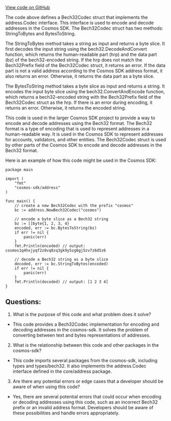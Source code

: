 [View code on GitHub](https://github.com/cosmos/cosmos-sdk/blob/main/codec/address/bech32_codec.go)

The code above defines a Bech32Codec struct that implements the address.Codec interface. This interface is used to encode and decode addresses in the Cosmos SDK. The Bech32Codec struct has two methods: StringToBytes and BytesToString. 

The StringToBytes method takes a string as input and returns a byte slice. It first decodes the input string using the bech32.DecodeAndConvert function, which returns the human-readable part (hrp) and the data part (bz) of the bech32-encoded string. If the hrp does not match the Bech32Prefix field of the Bech32Codec struct, it returns an error. If the data part is not a valid address according to the Cosmos SDK address format, it also returns an error. Otherwise, it returns the data part as a byte slice.

The BytesToString method takes a byte slice as input and returns a string. It encodes the input byte slice using the bech32.ConvertAndEncode function, which returns a bech32-encoded string with the Bech32Prefix field of the Bech32Codec struct as the hrp. If there is an error during encoding, it returns an error. Otherwise, it returns the encoded string.

This code is used in the larger Cosmos SDK project to provide a way to encode and decode addresses using the Bech32 format. The Bech32 format is a type of encoding that is used to represent addresses in a human-readable way. It is used in the Cosmos SDK to represent addresses for accounts, validators, and other entities. The Bech32Codec struct is used by other parts of the Cosmos SDK to encode and decode addresses in the Bech32 format. 

Here is an example of how this code might be used in the Cosmos SDK:

```
package main

import (
	"fmt"
	"cosmos-sdk/address"
)

func main() {
	// create a new Bech32Codec with the prefix "cosmos"
	bc := address.NewBech32Codec("cosmos")

	// encode a byte slice as a Bech32 string
	bz := []byte{1, 2, 3, 4}
	encoded, err := bc.BytesToString(bz)
	if err != nil {
		panic(err)
	}
	fmt.Println(encoded) // output: cosmos1q4hxjyqf2z8vq8zq3gk9y5zg6gj5zv7z6d5z6

	// decode a Bech32 string as a byte slice
	decoded, err := bc.StringToBytes(encoded)
	if err != nil {
		panic(err)
	}
	fmt.Println(decoded) // output: [1 2 3 4]
}
```
## Questions: 
 1. What is the purpose of this code and what problem does it solve?
- This code provides a Bech32Codec implementation for encoding and decoding addresses in the cosmos-sdk. It solves the problem of converting between text and bytes representations of addresses.

2. What is the relationship between this code and other packages in the cosmos-sdk?
- This code imports several packages from the cosmos-sdk, including types and types/bech32. It also implements the address.Codec interface defined in the core/address package.

3. Are there any potential errors or edge cases that a developer should be aware of when using this code?
- Yes, there are several potential errors that could occur when encoding or decoding addresses using this code, such as an incorrect Bech32 prefix or an invalid address format. Developers should be aware of these possibilities and handle errors appropriately.